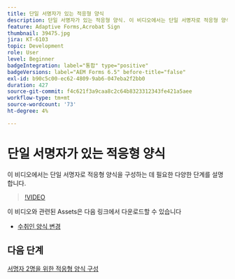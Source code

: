 ```yaml
---
title: 단일 서명자가 있는 적응형 양식
description: 단일 서명자가 있는 적응형 양식. 이 비디오에서는 단일 서명자로 적응형 양식을 구성하는 데 필요한 다양한 단계를 설명합니다.
feature: Adaptive Forms,Acrobat Sign
thumbnail: 39475.jpg
jira: KT-6103
topic: Development
role: User
level: Beginner
badgeIntegration: label="통합" type="positive"
badgeVersions: label="AEM Forms 6.5" before-title="false"
exl-id: b90c5c00-ec62-4809-9ab6-047eba2f2bb0
duration: 427
source-git-commit: f4c621f3a9caa8c2c64b8323312343fe421a5aee
workflow-type: tm+mt
source-wordcount: '73'
ht-degree: 4%

---
```


# 단일 서명자가 있는 적응형 양식


이 비디오에서는 단일 서명자로 적응형 양식을 구성하는 데 필요한 다양한 단계를 설명합니다.

>[!VIDEO](https://video.tv.adobe.com/v/327736?quality=12&learn=on&captions=kor)

이 비디오와 관련된 Assets은 다음 링크에서 다운로드할 수 있습니다

* [수취인 양식 변경](assets/change-of-beneficiary-form.zip)

## 다음 단계

[서명자 2명을 위한 적응형 양식 구성](./configure-adaptive-form-for-two-signers.md)
